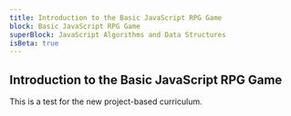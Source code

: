 ```yaml
---
title: Introduction to the Basic JavaScript RPG Game
block: Basic JavaScript RPG Game
superBlock: JavaScript Algorithms and Data Structures
isBeta: true
---
```


## Introduction to the Basic JavaScript RPG Game

This is a test for the new project-based curriculum.
